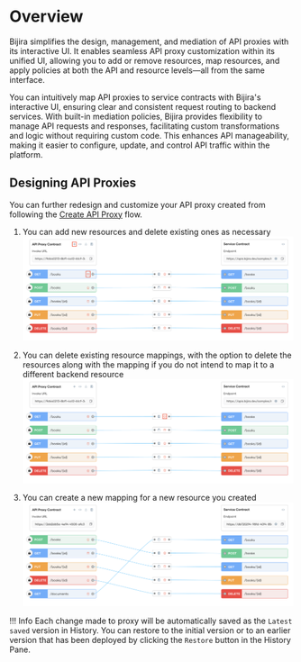 # Overview

Bijira simplifies the design, management, and mediation of API proxies with its interactive UI. It enables seamless API proxy customization within its unified UI, allowing you to add or remove resources, map resources, and apply policies at both the API and resource levels—all from the same interface. 

You can intuitively map API proxies to service contracts with Bijira's interactive UI, ensuring clear and consistent request routing to backend services. With built-in mediation policies, Bijira provides flexibility to manage API requests and responses, facilitating custom transformations and logic without requiring custom code. This enhances API manageability, making it easier to configure, update, and control API traffic within the platform.

## Designing API Proxies
You can further redesign and customize your API proxy created from following the [Create API Proxy](../../create-api-proxy/overview.md) flow. 

1. You can add new resources and delete existing ones as necessary
   ![Resource Addition and Deletion](../../assets/img/develop-api-proxy/overview/add_delete_resource.png)

2. You can delete existing resource mappings, with the option to delete the resources along with the mapping if you do not intend to map it to a different backend resource
   ![Delete Existing Mapping](../../assets/img/develop-api-proxy/overview/delete_mapping.png)

3. You can create a new mapping for a new resource you created
   ![New Mapping Creation](../../assets/img/develop-api-proxy/overview/new_mapping.png)


!!! Info 
    Each change made to proxy will be automatically saved as the `Latest saved` version in History. You can restore to the initial version or to an earlier version that has been deployed by clicking the `Restore` button in the History Pane.
